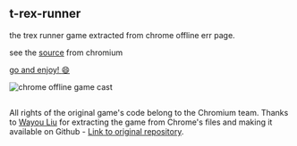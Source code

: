 ## t-rex-runner

the trex runner game extracted from chrome offline err page.

see the [source](https://cs.chromium.org/chromium/src/components/neterror/resources/offline.js?q=t-rex+package:%5Echromium$&dr=C&l=7) from chromium


[go and enjoy! :smile: ](http://wayou.github.io/t-rex-runner/)

![chrome offline game cast](assets/screenshot.gif)

## 

All rights of the original game's code belong to the Chromium team. Thanks to [Wayou Liu](https://github.com/wayou) for extracting the game from Chrome's files and making it available on Github - [Link to original repository](https://github.com/wayou/t-rex-runner).
